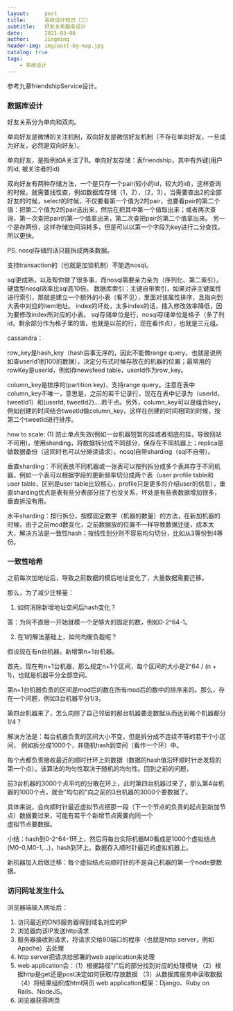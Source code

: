 ```yaml
---
layout:     post
title:      系统设计知识（二）
subtitle:   好友关系服务设计
date:       2021-03-08
author:     Jingming
header-img: img/post-bg-map.jpg
catalog: true
tags:
    - 系统设计
---
```


参考九章friendshipService设计。

### 数据库设计

好友关系分为单向和双向。

单向好友是微博的关注机制，双向好友是微信好友机制（不存在单向好友，一旦成为好友，必然是双向好友）。

单向好友，是指例如A关注了B。单向好友存储：表friendship，其中有外键(用户的id, 被关注者的id)

双向好友有两种存储方法，一个是只存一个pair(较小的id，较大的id)，这样查询的时候，就需要线性查，例如数据库存储（1，2），（2，3），当需要查出2的全部好友的时候，select的时候，不仅要看第一个值为2的pair，也要看pair的第二个值：把第二个值为2的pair选出来，然后在把其中第一个值取出来；或者两次查询，第一次查把pair的第一个值拿出来，第二次查把pair的第二个值拿出来。
另一个是存两份，这样存储空间消耗多，但是可以以第一个字段为key进行二分查找，所以更快。

PS. nosql存储的话只能拆成两条数据。

支持transaction的（也就是加锁机制）不能选nosql。

sql更成熟，以及帮你做了很多事，而nosql需要亲力亲为（序列化、第二索引）。硬盘型nosql效率比sql高10倍。
数据库索引：主键自带索引，如果对非主键属性进行索引，那就是建立一个额外的小表（看不见），里面对该属性排序，且指向到大表中对应的item地址。
index的坏处，太多index的话，插入修改效率降低，因为要修改index所对应的小表。
sql存储单位是行，nosql存储单位是格子（多了列id，剩余部分作为格子里的值，也就是以前的行，现在看作点），也就是三元组。

cassandra：

row_key是hash_key（hash后事无序的，因此不能做range query，也就是说例如查userId1到100的数据），决定分布式时候存放在的机器的位置；最常用的rowKey是userId，例如存newsfeed table，userId作为row_key。

column_key是排序的(partition key)，支持range query。注意在表中column_key不唯一，意思是，之前的若干记录行，现在在表中记录为（userId，tweetId1）和(userId, tweetId2)....若干点。另外，column_key可以是组合key，例如创建的时间结合tweetId做column_key，这样在创建的时间相同的时候，按第二个tweetId进行排序。

how to scale: (1) 防止单点失效(例如一台机器短暂的挂或者彻底的挂，导致网站不可用)，使用sharding，将数据拆分成不同部分，保存在不同机器上；replica是做数据备份（这同时也可以分摊读请求）。nosql自带sharding（sql不自带）。

垂直sharding：不同表放不同机器或一张表可以按列拆分成多个表并存于不同机器，例如一个表可以根据字段的更新频率切分成两个表（user profile table和user table，区别是user table比较核心，profile只是更多的介绍user的信息），垂直sharding优点是表有些分表部分挂了也没关系，坏处是有些表数据增加很多，垂直拆没有用。

水平sharding：按行拆分，按模固定数字（机器的数量）的方法，在新加机器的时候，由于之前mod数变化，之前数据放的位置不一样导致数据迁徙，成本太大，解决方法是一致性hash；按线性划分则不容易均匀切分，比如从3等份到4等份。

### 一致性哈希

之前每次加地址后，导致之前数据的模后地址变化了，大量数据需要迁移。

那么，为了减少迁移量：

1. 如何消除新增地址空间后hash变化？

答：为何不直接一开始就模一个足够大的固定的数，例如0-2^64-1。

2. 在1的解法基础上，如何均衡负载呢？

假设现在有n台机器，新增第n+1台机器。

首先，现在有n+1台机器，那么规定n+1个区间，每个区间的大小是2^64 / (n + 1)，也就是机器平分全部空间。

第n+1台机器负责的区间是mod后的数在所有mod后的数中的排序来的。那么，存在一个问题，例如3台机器平分1/3，

第四台机器来了，怎么向除了自己邻居的那台机器要走数据从而达到每个机器都分1/4？

解决方法是：每台机器负责的区间大小不变，但是拆分成不连续不等的若干个小区间， 例如拆分成1000个，并随机hash到空间（看作一个环）中。

每个点都负责接收最近的顺时针环上的数据（数据的hash值沿环顺时针走发现的第一个点）。该算法的均匀性取决于随机的均匀性。回到之前的问题，

前3台机器的3000个点平均的分散在环上，此时第四台机器过来了，那么第4台机器的1000个点，就会"均匀的"向之前的3台机器的3000个要数据了。

具体来说，会向顺时针最近虚拟节点把那一段（下一个节点的负责的起点到新加节点）数据要过来，可能有若干个新增节点需要向同一个  
虚拟节点要数据。

小结：hash到0-2^64-1环上，然后将每台实际机器M0看成是1000个虚拟结点(M0-0,M0-1,...)，hash到环上。数据存入顺时针最近的虚拟机器上。

新机器加入后做迁移：每个虚拟结点向顺时针的不是自己机器的第一个node要数据。

### 访问网址发生什么

浏览器端输入网址后：
1. 访问最近的DNS服务器得到域名对应的IP
2. 浏览器向该IP发送http请求
3. 服务器接收到请求，将请求交给80端口的程序（也就是http server，例如Apache）去处理
4. http server把请求给部署的web application来处理
5. web application会：（1）根据路径"/"后的部分找到对应的处理模块
                     （2）根据http是get还是post决定如何获取/存放数据
                     （3）从数据库服务中读取数据
                     （4）将结果组织成html网页
web application框架：Django、Ruby on Rails、NodeJS。
6. 浏览器获得网页
